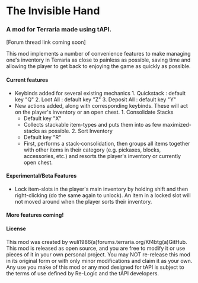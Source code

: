 The Invisible Hand
==================
### A mod for Terraria made using tAPI.

[Forum thread link coming soon]

This mod implements a number of convenience features to make managing one's inventory in Terraria as close to painless as possible, saving time and allowing the player to get back to enjoying the game as quickly as possible.


#### Current features
  *  Keybinds added for several existing mechanics
    1.   Quickstack : default key "Q"
    2.  Loot All : default key "Z"
    3.  Deposit All : default key "Y"
  *  New actions added, along with corresponding keybinds. These will act on the player's inventory or an open chest.
    1.  Consolidate Stacks
        *  Default key "X"
        *  Collects stackable item-types and puts them into as few maximized-stacks as possible.
    2.  Sort Inventory
        -   Default key "R"
        -   First, performs a stack-consolidation, then groups all items together with other items in their category (e.g. pickaxes, blocks, accessories, etc.) and resorts the player's inventory or currently open chest.

#### Experimental/Beta Features
  *  Lock item-slots in the player's main inventory by holding shift and then right-clicking (do the same again to unlock). An item in a locked slot will not moved around when the player sorts their inventory.

#### More features coming!

#### License
  This mod was created by wuli1986(a)forums.terraria.org/Kf4btg(a)GitHub. This mod is released as open source, and you are free to modify it or use pieces of it in your own personal project. You may NOT re-release this mod in its original form or with only minor modifications and claim it as your own.  Any use you make of this mod or any mod designed for tAPI is subject to the terms of use defined by Re-Logic and the tAPI developers.

